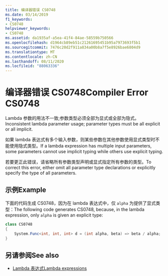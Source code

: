 ```yaml
---
title: 编译器错误 CS0748
ms.date: 03/14/2019
f1_keywords:
- CS0748
helpviewer_keywords:
- CS0748
ms.assetid: da1935af-a5ea-41f4-84ae-58559b750566
ms.openlocfilehash: d1964cb89eb51c21261695451b95a7973693f5b1
ms.sourcegitcommit: 7476c20d2f911a834a00b8a7f5e8926bae6804d9
ms.translationtype: MT
ms.contentlocale: zh-CN
ms.lasthandoff: 08/11/2020
ms.locfileid: "88063336"
---
```

# <a name="compiler-error-cs0748"></a><span data-ttu-id="91667-102">编译器错误 CS0748</span><span class="sxs-lookup"><span data-stu-id="91667-102">Compiler Error CS0748</span></span>

<span data-ttu-id="91667-103">Lambda 参数的用法不一致;参数类型必须全部为显式或全部为隐式。</span><span class="sxs-lookup"><span data-stu-id="91667-103">Inconsistent lambda parameter usage; parameter types must be all explicit or all implicit.</span></span>
  
<span data-ttu-id="91667-104">如果 lambda 表达式有多个输入参数，则某些参数在其他参数使用显式类型时不能使用隐式类型。</span><span class="sxs-lookup"><span data-stu-id="91667-104">If a lambda expression has multiple input parameters, some parameters cannot use implicit typing while others use explicit typing.</span></span>

<span data-ttu-id="91667-105">若要更正此错误，请省略所有参数类型声明或显式指定所有参数的类型。</span><span class="sxs-lookup"><span data-stu-id="91667-105">To correct this error, either omit all parameter type declarations or explicitly specify the type of all parameters.</span></span>
  
## <a name="example"></a><span data-ttu-id="91667-106">示例</span><span class="sxs-lookup"><span data-stu-id="91667-106">Example</span></span>

<span data-ttu-id="91667-107">下面的代码生成 CS0748，因为在 lambda 表达式中，仅 `alpha` 为提供了显式类型：</span><span class="sxs-lookup"><span data-stu-id="91667-107">The following code generates CS0748, because, in the lambda expression, only `alpha` is given an explicit type:</span></span>

```csharp
class CS0748  
{  
    System.Func<int, int, int> d = (int alpha, beta) => beta / alpha;
}  
```

## <a name="see-also"></a><span data-ttu-id="91667-108">另请参阅</span><span class="sxs-lookup"><span data-stu-id="91667-108">See also</span></span>

- [<span data-ttu-id="91667-109">Lambda 表达式</span><span class="sxs-lookup"><span data-stu-id="91667-109">Lambda expressions</span></span>](../language-reference/operators/lambda-expressions.md)

